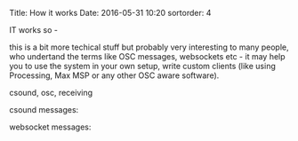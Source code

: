 Title: How it works
Date: 2016-05-31 10:20
sortorder: 4

IT works so - 

this is a bit more techical stuff but probably very interesting to many people, who undertand the terms like OSC messages, websockets etc - it may help you to use the system in your own setup, write custom clients (like using Processing, Max MSP or any other OSC aware software).

csound, osc, receiving

csound messages:

websocket messages: